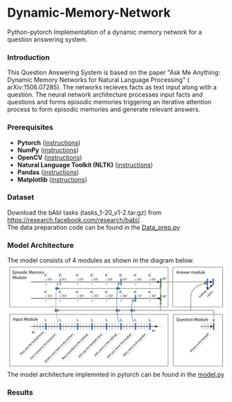 # Dynamic-Memory-Network
Python-pytorch Implementation of a dynamic memory network for a question answering system.

### Introduction
This Question Answering System is based on the paper "Ask Me Anything: Dynamic Memory Networks for Natural Language Processing" (	arXiv:1506.07285). The networks recieves facts as text input along with a question. The neural network architecture processes input facts and questions and forms episodic memories triggering an iterative attention process to form episodic memories and generate relevant answers.

### Prerequisites
* **Pytorch** ([instructions](https://pytorch.org/))
* **NumPy** ([instructions](https://scipy.org/install.html))
* **OpenCV** ([instructions](https://pypi.python.org/pypi/opencv-python))
* **Natural Language Toolkit (NLTK)** ([instructions](http://www.nltk.org/install.html))
* **Pandas** ([instructions](https://scipy.org/install.html))
* **Matplotlib** ([instructions](https://scipy.org/install.html))

### Dataset
Download the bAbI tasks (tasks_1-20_v1-2.tar.gz) from https://research.facebook.com/research/babi/. <br />
The data preparation code can be found in the [Data_prep.py](./Data_prep.py)

### Model Architecture 
The model consists of 4 modules as shown in the diagram below.
![Model](figures/Model_arch.png)
The model architecture implemnted in pytorch can be found in the [model.py](./model.py)
### Results

